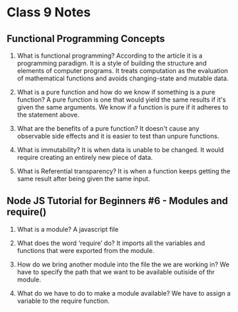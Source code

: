 # Class 9 Notes

## Functional Programming Concepts

1. What is functional programming?
According to the article it is a programming paradigm. It is a style of building the structure and elements of computer programs. It treats computation as the evaluation of mathematical functions and avoids changing-state and mutable data. 

2. What is a pure function and how do we know if something is a pure function?
A pure function is one that would yield the same results if it's given the same arguments. We know if a function is pure if it adheres to the statement above.

3. What are the benefits of a pure function?
It doesn't cause any observable side effects and it is easier to test than unpure functions.

4. What is immutability?
It is when data is unable to be changed. It would require creating an entirely new piece of data.

5. What is Referential transparency?
It is when a function keeps getting the same result after being given the same input.

## Node JS Tutorial for Beginners #6 - Modules and require()

1. What is a module?
A javascript file

2. What does the word ‘require’ do?
It imports all the variables and functions that were exported from the module.

3. How do we bring another module into the file the we are working in?
We have to specify the path that we want to be available outiside of thr module.

4. What do we have to do to make a module available?
We have to assign a variable to the require function.
